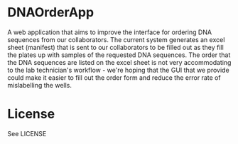 DNAOrderApp
===========

A web application that aims to improve the interface for ordering DNA sequences from our collaborators. The current system generates an excel sheet (manifest) that is sent to our collaborators to be filled out as they fill the plates up with samples of the requested DNA sequences. The order that the DNA sequences are listed on the excel sheet is not very accommodating to the lab technician's workflow -  we're hoping that the GUI that we provide could make it easier to fill out the order form and reduce the error rate of mislabelling the wells. 

License
=======
See LICENSE



